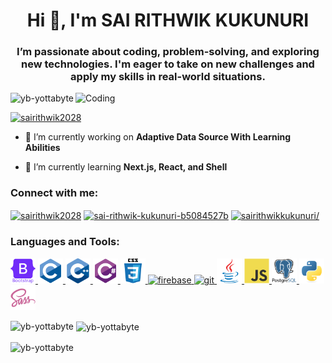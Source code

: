 <h1 align="center">Hi 👋, I'm SAI RITHWIK KUKUNURI</h1>
<h3 align="center">I’m passionate about coding, problem-solving, and exploring new technologies. I'm eager to take on new challenges and apply my skills in real-world situations.</h3>
<img align="right" alt="Coding" width="400" src="https://cdn.dribbble.com/users/1708816/screenshots/15637256/media/f9826f0af8a49462f048262a8502035b.gif">

<p align="left"> <img src="https://komarev.com/ghpvc/?username=yb-yottabyte&label=Profile%20views&color=0e75b6&style=flat" alt="yb-yottabyte" /> </p>

<p align="left"> <a href="https://twitter.com/sairithwik2028" target="blank"><img src="https://img.shields.io/twitter/follow/sairithwik2028?logo=twitter&style=for-the-badge" alt="sairithwik2028" /></a> </p>

- 🔭 I’m currently working on **Adaptive Data Source With Learning Abilities**

- 🌱 I’m currently learning **Next.js, React, and Shell**

<h3 align="left">Connect with me:</h3>
<p align="left">
<a href="https://twitter.com/sairithwik2028" target="blank"><img align="center" src="https://raw.githubusercontent.com/rahuldkjain/github-profile-readme-generator/master/src/images/icons/Social/twitter.svg" alt="sairithwik2028" height="30" width="40" /></a>
<a href="https://linkedin.com/in/sai-rithwik-kukunuri-b5084527b" target="blank"><img align="center" src="https://raw.githubusercontent.com/rahuldkjain/github-profile-readme-generator/master/src/images/icons/Social/linked-in-alt.svg" alt="sai-rithwik-kukunuri-b5084527b" height="30" width="40" /></a>
<a href="https://instagram.com/sairithwikkukunuri/" target="blank"><img align="center" src="https://raw.githubusercontent.com/rahuldkjain/github-profile-readme-generator/master/src/images/icons/Social/instagram.svg" alt="sairithwikkukunuri/" height="30" width="40" /></a>
</p>

<h3 align="left">Languages and Tools:</h3>
<p align="left"> <a href="https://getbootstrap.com" target="_blank" rel="noreferrer"> <img src="https://raw.githubusercontent.com/devicons/devicon/master/icons/bootstrap/bootstrap-plain-wordmark.svg" alt="bootstrap" width="40" height="40"/> </a> <a href="https://www.cprogramming.com/" target="_blank" rel="noreferrer"> <img src="https://raw.githubusercontent.com/devicons/devicon/master/icons/c/c-original.svg" alt="c" width="40" height="40"/> </a> <a href="https://www.w3schools.com/cpp/" target="_blank" rel="noreferrer"> <img src="https://raw.githubusercontent.com/devicons/devicon/master/icons/cplusplus/cplusplus-original.svg" alt="cplusplus" width="40" height="40"/> </a> <a href="https://www.w3schools.com/cs/" target="_blank" rel="noreferrer"> <img src="https://raw.githubusercontent.com/devicons/devicon/master/icons/csharp/csharp-original.svg" alt="csharp" width="40" height="40"/> </a> <a href="https://www.w3schools.com/css/" target="_blank" rel="noreferrer"> <img src="https://raw.githubusercontent.com/devicons/devicon/master/icons/css3/css3-original-wordmark.svg" alt="css3" width="40" height="40"/> </a> <a href="https://firebase.google.com/" target="_blank" rel="noreferrer"> <img src="https://www.vectorlogo.zone/logos/firebase/firebase-icon.svg" alt="firebase" width="40" height="40"/> </a> <a href="https://git-scm.com/" target="_blank" rel="noreferrer"> <img src="https://www.vectorlogo.zone/logos/git-scm/git-scm-icon.svg" alt="git" width="40" height="40"/> </a> <a href="https://www.java.com" target="_blank" rel="noreferrer"> <img src="https://raw.githubusercontent.com/devicons/devicon/master/icons/java/java-original.svg" alt="java" width="40" height="40"/> </a> <a href="https://developer.mozilla.org/en-US/docs/Web/JavaScript" target="_blank" rel="noreferrer"> <img src="https://raw.githubusercontent.com/devicons/devicon/master/icons/javascript/javascript-original.svg" alt="javascript" width="40" height="40"/> </a> <a href="https://www.postgresql.org" target="_blank" rel="noreferrer"> <img src="https://raw.githubusercontent.com/devicons/devicon/master/icons/postgresql/postgresql-original-wordmark.svg" alt="postgresql" width="40" height="40"/> </a> <a href="https://www.python.org" target="_blank" rel="noreferrer"> <img src="https://raw.githubusercontent.com/devicons/devicon/master/icons/python/python-original.svg" alt="python" width="40" height="40"/> </a> <a href="https://sass-lang.com" target="_blank" rel="noreferrer"> <img src="https://raw.githubusercontent.com/devicons/devicon/master/icons/sass/sass-original.svg" alt="sass" width="40" height="40"/> </a> </p>

<p><img align="left" src="https://github-readme-stats.vercel.app/api/top-langs?username=yb-yottabyte&show_icons=true&locale=en&layout=compact" alt="yb-yottabyte" /></p>

<p>&nbsp;<img align="center" src="https://github-readme-stats.vercel.app/api?username=yb-yottabyte&show_icons=true&locale=en" alt="yb-yottabyte" /></p>

<p><img align="center" src="https://github-readme-streak-stats.herokuapp.com/?user=yb-yottabyte&" alt="yb-yottabyte" /></p>
